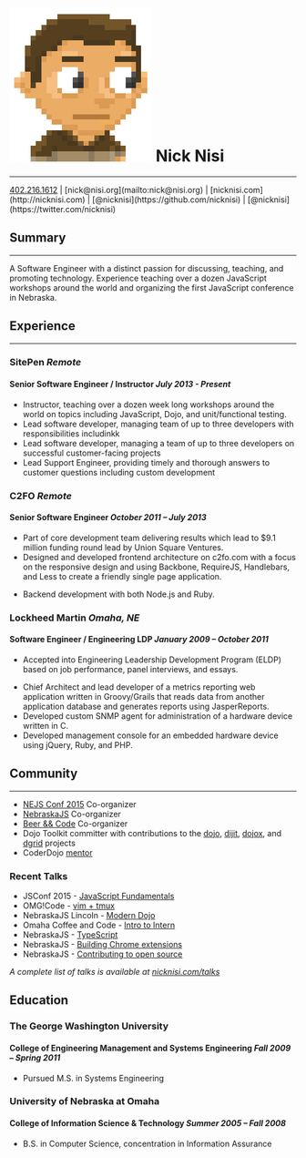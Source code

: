 # <img src="/images/beef_nick.png" class="portrait"> Nick Nisi

-----------

<div id="contact">
<a href=""><span class="icon fa fa-mobile-phone"></span>402.216.1612</a> | [<span class="icon fa fa-envelope"></span>nick@nisi.org](mailto:nick@nisi.org) | [<span class="icon fa fa-globe"></span>nicknisi.com](http://nicknisi.com) |  [<span class="icon fa fa-github"></span>@nicknisi](https://github.com/nicknisi) | [<span class="icon fa fa-twitter"></span>@nicknisi](https://twitter.com/nicknisi)
</div>

## <span class="icon fa fa-paw"></span>Summary

-----------

A Software Engineer with a distinct passion for discussing, teaching, and promoting technology. Experience teaching over a dozen JavaScript workshops around the world and organizing the first JavaScript conference in Nebraska.

<!--
## <span class="icon fa fa-code"></span>Skills

+ Scalable, responsive HTML5 and CSS3.
+ Fluent in JavaScript (functional, Object-oriented, unobtrusive) and experience using Backbone, jQuery, Dojo, RequireJS, Kinetic, and Impact.
+ Fluent with Git and Github. Experience with Subversion.
+ Experience working in Node.JS, Ruby, Java/Groovy, PHP, and C/C++ environments.
+ Very comfortable with the command line (and a vim fanatic).
-->

## <span class="icon fa fa-briefcase"></span>Experience
-----------

### SitePen _Remote_
#### Senior Software Engineer / Instructor _July 2013 - Present_

+ Instructor, teaching over a dozen week long workshops around the world on topics including JavaScript, Dojo, and unit/functional testing.
+ Lead software developer, managing team of up to three developers with responsibilities includinkk
+ Lead software developer, managing a team of up to three developers on successful customer-facing projects
+ Lead Support Engineer, providing timely and thorough answers to customer questions including custom development

### C2FO _Remote_
#### Senior Software Engineer _October 2011 – July 2013_

+ Part of core development team delivering results which lead to $9.1 million funding round lead by Union Square Ventures.
+ Designed and developed frontend architecture on c2fo.com with a focus on the responsive design and using Backbone, RequireJS, Handlebars, and Less to create a friendly single page application.
<!--+ Upgraded application from Dojo 1.4 to Dojo 1.7 which included the transition from the old module system to the new Asynchronous Module Definition (AMD) style. -->
+ Backend development with both Node.js and Ruby.
<!-- + Contributed core content to QuickPay, the Pollenware enterprise application, involving work with Dojo, Ruby/Sinatra, and HTML/CSS. -->
<!-- + Utilized an expert knowledge of JavaScript, HTML, DOM, and CSS to deliver advanced interface and controls. -->

<!-- <span class="page-break"></span> -->
<!--
### Freelance _Omaha, NE_
#### Sub-Contracting _April 2012 – June 2012_

+ Architected and implemented a proof of concept application for a client utilizing advanced HTML5 and canvas technologies.
+ Demonstrated the feasibility of using these technologies to make a custom, drag and drop interface that is functional on desktop and iPad/tablet devices.
+ Utilized Backbone Models and Views to manage rendering and state of shapes and images drawn to a canvas.
+ Connected to simple REST interface written in Ruby on Rails to save and load state.
+ Delivered on time and successfully.
-->

### Lockheed Martin _Omaha, NE_
#### Software Engineer / Engineering LDP _January 2009 – October 2011_

+ Accepted into Engineering Leadership Development Program (ELDP) based on job performance, panel interviews, and essays.
<!-- + Development lead for maintenance drop focusing on performance enhancement and usability, where duties include leading a team of three engineers, supporting builds and turnovers, and cross functional coordination to facilitate the engineering life cycle. -->
<!-- + Lead Developer of a system demo application using Flash and driven by XML files which included audio narration, videos, and interactive elements for the customer and met regularly with a customer working group to ensure the demo met their needs. -->
+ Chief Architect and lead developer of a metrics reporting web application written in Groovy/Grails that reads data from another application database and generates reports using JasperReports.
+ Developed custom SNMP agent for administration of a hardware device written in C.
+ Developed management console for an embedded hardware device using jQuery, Ruby, and PHP.
<!-- + Developed a client side network performance testing application using JavaScript. -->
<!-- + Web application development with Java/Spring/Struts. -->
<!--+ Set up Hadoop cluster and utilized MapReduce for analysis of large quantities of network traffic data. -->
<!-- + Implemented the most visible components of web application including custom jQuery/TinyMCE plugins, a custom application navigation system, and the development of a custom inline rich text editor in JavaScript. -->

## <span class="icon fa fa-group"></span>Community

-----------

+ [NEJS Conf 2015](http://nejsconf.com) Co-organizer
+ [NebraskaJS](http://nebraskajs.com) Co-organizer
+ [Beer && Code](http://beerandcode.org) Co-organizer
+ Dojo Toolkit committer with contributions to the [dojo](https://github.com/dojo/dojo/pulls?utf8=%E2%9C%93&q=author%3Anicknisi), [dijit](https://github.com/dojo/dijit/pulls?utf8=%E2%9C%93&q=author%3Anicknisi), [dojox](https://github.com/dojo/dojox/pulls?utf8=%E2%9C%93&q=author%3Anicknisi), and [dgrid](https://github.com/sitepen/dgrid/pulls?utf8=%E2%9C%93&q=author%3Anicknisi) projects
+ CoderDojo [mentor](http://siliconprairienews.com/2014/03/saturday-s-aim-coderdojo-draws-dozens-of-omaha-teens-to-code/)

### Recent Talks

+ JSConf 2015 - [JavaScript Fundamentals](http://2015.jsconf.us/speakers.html#nisi)
+ OMG!Code - [vim  + tmux](https://www.youtube.com/watch?v=5r6yzFEXajQ)
+ NebraskaJS Lincoln - [Modern Dojo](https://www.youtube.com/watch?v=__7Fg1h_N6w)
+ Omaha Coffee and Code - [Intro to Intern](https://www.youtube.com/watch?v=Fgt_frjlAaQ)
+ NebraskaJS - [TypeScript](https://www.youtube.com/watch?v=nLCedy68Qf4)
+ NebraskaJS - [Building Chrome extensions](https://www.youtube.com/watch?v=HzJ9pUWb2rA)
+ NebraskaJS - [Contributing to open source](https://vimeo.com/99035913)

*A complete list of talks is available at [nicknisi.com/talks](http://nicknisi.com/talks)*

<!--
### Work & Open Source Contributions

+ Contributor to the [dojo](https://github.com/dojo/dojo/pulls?utf8=%E2%9C%93&q=author%3Anicknisi), [dijit](https://github.com/dojo/dijit/pulls?utf8=%E2%9C%93&q=author%3Anicknisi), [dojox](https://github.com/dojo/dojox/pulls?utf8=%E2%9C%93&q=author%3Anicknisi), and [dgrid](https://github.com/sitepen/dgrid/pulls?utf8=%E2%9C%93&q=author%3Anicknisi) projects.
+ [Thumbs](https://github.com/C2FO/thumbs) - A evolution on top of Backbone providing subviews, model binding, and an overall reduction in boilerplate Backbone code.
+ [Beer && Code](https://github.com/beerandcode) - The home for all things Beer && Code.
+ [grunt-lib-phantomjs](https://github.com/gruntjs/grunt-lib-phantomjs/commits/master?author=nicknisi) - Helped test and push the project.
  along when an issue cropped up with one of its dependencies.
+ [grunt-bower-config](https://github.com/nicknisi/grunt-bower-config) - A helper for getting exactly what you want from [Bower](https://bower.io) and leaving the rest behind. 
+ HackOmaha 2012 - First Runner Up - [SafeOmaha](https://github.com/nicknisi/safeomaha) - a heatmap of Omaha crime data.
+ Startup Weekend 2011 - Created [Startup Weekend: The Game](http://startupweekend.org/2011/10/06/play-startup-weekend-the-game/) written in JavaScript/Canvas on top of Impact.js.
+ Contributed to the development of [Silicon Prairie News: The
  Game](http://www.siliconprairienews.com/2011/12/save-the-prairie-play-the-silicon-prairie-news-game-by-slouchcouch) written in JavaScript/Canvas on top of Impact.js.

> Unfortunately the games are no longer available online. Sorry about that!

-->

## <span class="icon fa fa-book"></span>Education

### The George Washington University
#### College of Engineering Management and Systems Engineering _Fall 2009 – Spring 2011_

+ Pursued M.S. in Systems Engineering

### University of Nebraska at Omaha
#### College of Information Science & Technology _Summer 2005 – Fall 2008_

+ B.S. in Computer Science, concentration in Information Assurance
